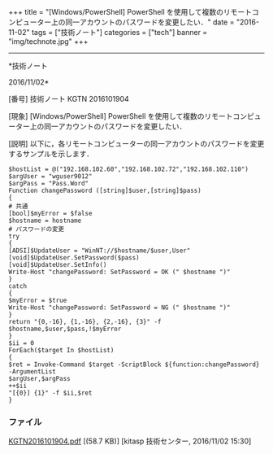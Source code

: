 ﻿+++
title = "[Windows/PowerShell] PowerShell を使用して複数のリモートコンピューター上の同一アカウントのパスワードを変更したい．"
date = "2016-11-02"
tags = ["技術ノート"]
categories = ["tech"]
banner = "img/technote.jpg"
+++

-----------------------------------------------------------------------------------------------------------------------------

*技術ノート

2016/11/02*


[番号]
技術ノート KGTN 2016101904

[現象]
[Windows/PowerShell] PowerShell
を使用して複数のリモートコンピューター上の同一アカウントのパスワードを変更したい．

[説明]
以下に，各リモートコンピューターの同一アカウントのパスワードを変更するサンプルを示します．

    $hostList = @("192.168.102.60","192.168.102.72","192.168.102.110")
    $argUser = "wguser9012" 
    $argPass = "Pass.Word" 
    Function changePassword ([string]$user,[string]$pass)
    {
    # 共通
    [bool]$myError = $false
    $hostname = hostname
    # パスワードの変更
    try
    {
    [ADSI]$UpdateUser = "WinNT://$hostname/$user,User" 
    [void]$UpdateUser.SetPassword($pass)
    [void]$UpdateUser.SetInfo()
    Write-Host "changePassword: SetPassword = OK (" $hostname ")" 
    }
    catch
    {
    $myError = $true
    Write-Host "changePassword: SetPassword = NG (" $hostname ")" 
    }
    return "{0,-16}, {1,-16}, {2,-16}, {3}" -f $hostname,$user,$pass,!$myError
    }
    $ii = 0
    ForEach($target In $hostList)
    {
    $ret = Invoke-Command $target -ScriptBlock ${function:changePassword} -ArgumentList
    $argUser,$argPass
    ++$ii
    "[{0}] {1}" -f $ii,$ret
    }


### ファイル

 
 


[KGTN2016101904.pdf](http://techreport.kitasp.net/attachments/download/3172/KGTN2016101904.pdf)
 [(58.7 KB)] [kitasp 技術センター, 2016/11/02
15:30]


 


 

